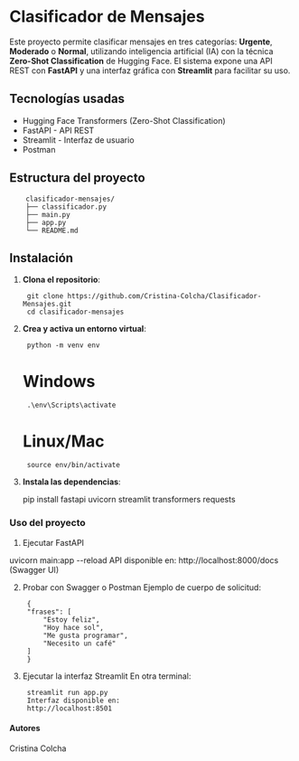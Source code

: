 # Clasificador de Mensajes

Este proyecto permite clasificar mensajes en tres categorías: **Urgente**, **Moderado** o **Normal**, utilizando inteligencia artificial (IA) con la técnica **Zero-Shot Classification** de Hugging Face. El sistema expone una API REST con **FastAPI** y una interfaz gráfica con **Streamlit** para facilitar su uso.



## Tecnologías usadas

-  Hugging Face Transformers (Zero-Shot Classification)
-  FastAPI - API REST
-  Streamlit - Interfaz de usuario
-  Postman 


## Estructura del proyecto

        clasificador-mensajes/
        ├── classificador.py 
        ├── main.py 
        ├── app.py 
        └── README.md 

## Instalación

1. **Clona el repositorio**:

        git clone https://github.com/Cristina-Colcha/Clasificador-Mensajes.git
        cd clasificador-mensajes

2. **Crea y activa un entorno virtual**:

        python -m venv env
    # Windows
        .\env\Scripts\activate
    # Linux/Mac
        source env/bin/activate
3. **Instala las dependencias**:

    pip install fastapi uvicorn streamlit transformers requests

### Uso del proyecto
1. Ejecutar FastAPI

uvicorn main:app --reload
API disponible en:
 http://localhost:8000/docs (Swagger UI)

2. Probar con Swagger o Postman
Ejemplo de cuerpo de solicitud:

        {
        "frases": [
            "Estoy feliz",
            "Hoy hace sol",
            "Me gusta programar",
            "Necesito un café"
        ]
        }

3. Ejecutar la interfaz Streamlit
        En otra terminal:

        streamlit run app.py
        Interfaz disponible en:
        http://localhost:8501

#### Autores

Cristina Colcha

